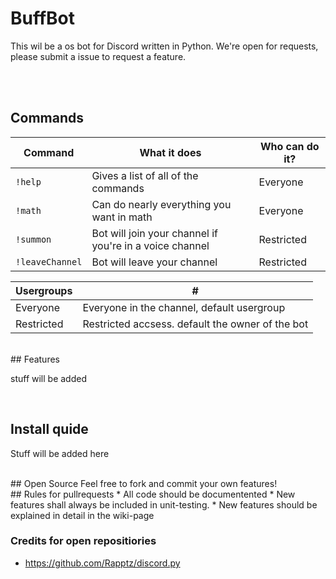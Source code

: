 # BuffBot

This wil be a os bot for Discord written in Python. We're open for requests, please submit a issue to request a feature. 

<br><br>

## Commands
Command | What it does | Who can do it?
--- | --- | ---
`!help` | Gives a list of all of the commands | Everyone
`!math` | Can do nearly everything you want in math | Everyone
`!summon` | Bot will join your channel if you're in a voice channel | Restricted
`!leaveChannel` | Bot will leave your channel | Restricted

Usergroups | # |
--- | ---
Everyone | Everyone in the channel, default usergroup
Restricted | Restricted accsess. default the owner of the bot


<br>
## Features

stuff will be added

<br>

## Install quide
Stuff will be added here

<br>
## Open Source
Feel free to fork and commit your own features! 

<br>
## Rules for pullrequests
* All code should be documentented
* New features shall always be included in unit-testing.
* New features should be explained in detail in the wiki-page

<br>

### Credits for open repositiories
- https://github.com/Rapptz/discord.py
